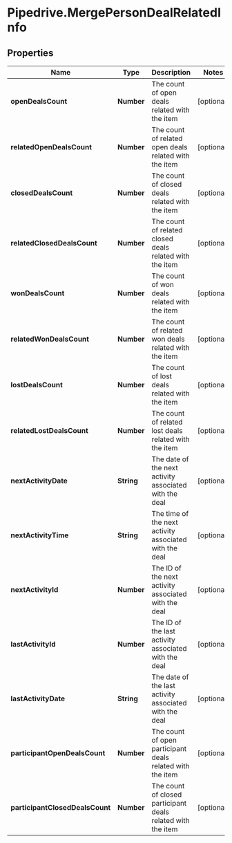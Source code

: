 # Pipedrive.MergePersonDealRelatedInfo

## Properties

Name | Type | Description | Notes
------------ | ------------- | ------------- | -------------
**openDealsCount** | **Number** | The count of open deals related with the item | [optional] 
**relatedOpenDealsCount** | **Number** | The count of related open deals related with the item | [optional] 
**closedDealsCount** | **Number** | The count of closed deals related with the item | [optional] 
**relatedClosedDealsCount** | **Number** | The count of related closed deals related with the item | [optional] 
**wonDealsCount** | **Number** | The count of won deals related with the item | [optional] 
**relatedWonDealsCount** | **Number** | The count of related won deals related with the item | [optional] 
**lostDealsCount** | **Number** | The count of lost deals related with the item | [optional] 
**relatedLostDealsCount** | **Number** | The count of related lost deals related with the item | [optional] 
**nextActivityDate** | **String** | The date of the next activity associated with the deal | [optional] 
**nextActivityTime** | **String** | The time of the next activity associated with the deal | [optional] 
**nextActivityId** | **Number** | The ID of the next activity associated with the deal | [optional] 
**lastActivityId** | **Number** | The ID of the last activity associated with the deal | [optional] 
**lastActivityDate** | **String** | The date of the last activity associated with the deal | [optional] 
**participantOpenDealsCount** | **Number** | The count of open participant deals related with the item | [optional] 
**participantClosedDealsCount** | **Number** | The count of closed participant deals related with the item | [optional] 


